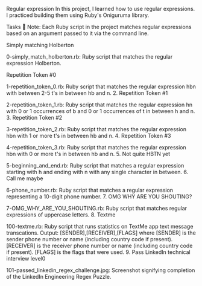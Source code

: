Regular expression In this project, I learned how to use regular expressions. I practiced building them using Ruby's Oniguruma library.



Tasks 📃 Note: Each Ruby script in the project matches regular expressions based on an argument passed to it via the command line.



Simply matching Holberton

0-simply_match_holberton.rb: Ruby script that matches the regular expression Holberton.



Repetition Token #0

1-repetition_token_0.rb: Ruby script that matches the regular expression hbn with between 2-5 t's in between hb and n. 2. Repetition Token #1



2-repetition_token_1.rb: Ruby script that matches the regular expression hn with 0 or 1 occurrences of b and 0 or 1 occurrences of t in between h and n. 3. Repetition Token #2



3-repetition_token_2.rb: Ruby script that matches the regular expression hbn with 1 or more t's in between hb and n. 4. Repetition Token #3



4-repetition_token_3.rb: Ruby script that matches the regular expression hbn with 0 or more t's in between hb and n. 5. Not quite HBTN yet



5-beginning_and_end.rb: Ruby script that matches a regular expression starting with h and ending with n with any single character in between. 6. Call me maybe



6-phone_number.rb: Ruby script that matches a regular expression representing a 10-digit phone number. 7. OMG WHY ARE YOU SHOUTING?



7-OMG_WHY_ARE_YOU_SHOUTING.rb: Ruby script that matches regular expressions of uppercase letters. 8. Textme



100-textme.rb: Ruby script that runs statistics on TextMe app text message transcations. Output: [SENDER],[RECEIVER],[FLAGS] where [SENDER] is the sender phone number or name (including country code if present). [RECEIVER] is the receiver phone number or name (including country code if present). [FLAGS] is the flags that were used. 9. Pass LinkedIn technical interview level0



101-passed_linkedin_regex_challenge.jpg: Screenshot signifying completion of the LinkedIn Engineering Regex Puzzle.
